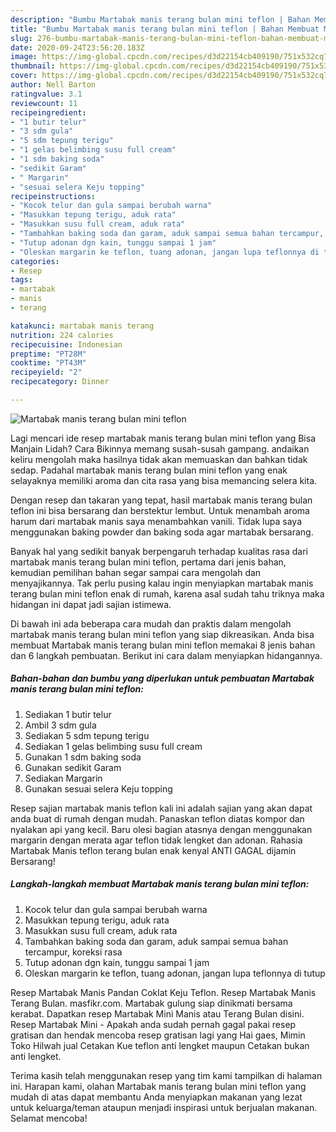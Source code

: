 ```yaml
---
description: "Bumbu Martabak manis terang bulan mini teflon | Bahan Membuat Martabak manis terang bulan mini teflon Yang Bikin Ngiler"
title: "Bumbu Martabak manis terang bulan mini teflon | Bahan Membuat Martabak manis terang bulan mini teflon Yang Bikin Ngiler"
slug: 276-bumbu-martabak-manis-terang-bulan-mini-teflon-bahan-membuat-martabak-manis-terang-bulan-mini-teflon-yang-bikin-ngiler
date: 2020-09-24T23:56:20.183Z
image: https://img-global.cpcdn.com/recipes/d3d22154cb409190/751x532cq70/martabak-manis-terang-bulan-mini-teflon-foto-resep-utama.jpg
thumbnail: https://img-global.cpcdn.com/recipes/d3d22154cb409190/751x532cq70/martabak-manis-terang-bulan-mini-teflon-foto-resep-utama.jpg
cover: https://img-global.cpcdn.com/recipes/d3d22154cb409190/751x532cq70/martabak-manis-terang-bulan-mini-teflon-foto-resep-utama.jpg
author: Nell Barton
ratingvalue: 3.1
reviewcount: 11
recipeingredient:
- "1 butir telur"
- "3 sdm gula"
- "5 sdm tepung terigu"
- "1 gelas belimbing susu full cream"
- "1 sdm baking soda"
- "sedikit Garam"
- " Margarin"
- "sesuai selera Keju topping"
recipeinstructions:
- "Kocok telur dan gula sampai berubah warna"
- "Masukkan tepung terigu, aduk rata"
- "Masukkan susu full cream, aduk rata"
- "Tambahkan baking soda dan garam, aduk sampai semua bahan tercampur, koreksi rasa"
- "Tutup adonan dgn kain, tunggu sampai 1 jam"
- "Oleskan margarin ke teflon, tuang adonan, jangan lupa teflonnya di tutup"
categories:
- Resep
tags:
- martabak
- manis
- terang

katakunci: martabak manis terang 
nutrition: 224 calories
recipecuisine: Indonesian
preptime: "PT28M"
cooktime: "PT43M"
recipeyield: "2"
recipecategory: Dinner

---
```



![Martabak manis terang bulan mini teflon](https://img-global.cpcdn.com/recipes/d3d22154cb409190/751x532cq70/martabak-manis-terang-bulan-mini-teflon-foto-resep-utama.jpg)

Lagi mencari ide resep martabak manis terang bulan mini teflon yang Bisa Manjain Lidah? Cara Bikinnya memang susah-susah gampang. andaikan keliru mengolah maka hasilnya tidak akan memuaskan dan bahkan tidak sedap. Padahal martabak manis terang bulan mini teflon yang enak selayaknya memiliki aroma dan cita rasa yang bisa memancing selera kita.

Dengan resep dan takaran yang tepat, hasil martabak manis terang bulan teflon ini bisa bersarang dan berstektur lembut. Untuk menambah aroma harum dari martabak manis saya menambahkan vanili. Tidak lupa saya menggunakan baking powder dan baking soda agar martabak bersarang.

Banyak hal yang sedikit banyak berpengaruh terhadap kualitas rasa dari martabak manis terang bulan mini teflon, pertama dari jenis bahan, kemudian pemilihan bahan segar sampai cara mengolah dan menyajikannya. Tak perlu pusing kalau ingin menyiapkan martabak manis terang bulan mini teflon enak di rumah, karena asal sudah tahu triknya maka hidangan ini dapat jadi sajian istimewa.


Di bawah ini ada beberapa cara mudah dan praktis dalam mengolah martabak manis terang bulan mini teflon yang siap dikreasikan. Anda bisa membuat Martabak manis terang bulan mini teflon memakai 8 jenis bahan dan 6 langkah pembuatan. Berikut ini cara dalam menyiapkan hidangannya.

<!--inarticleads1-->

##### Bahan-bahan dan bumbu yang diperlukan untuk pembuatan Martabak manis terang bulan mini teflon:

1. Sediakan 1 butir telur
1. Ambil 3 sdm gula
1. Sediakan 5 sdm tepung terigu
1. Sediakan 1 gelas belimbing susu full cream
1. Gunakan 1 sdm baking soda
1. Gunakan sedikit Garam
1. Sediakan  Margarin
1. Gunakan sesuai selera Keju topping


Resep sajian martabak manis teflon kali ini adalah sajian yang akan dapat anda buat di rumah dengan mudah. Panaskan teflon diatas kompor dan nyalakan api yang kecil. Baru olesi bagian atasnya dengan menggunakan margarin dengan merata agar teflon tidak lengket dan adonan. Rahasia Martabak Manis teflon terang bulan enak kenyal ANTI GAGAL dijamin Bersarang! 

<!--inarticleads2-->

##### Langkah-langkah membuat Martabak manis terang bulan mini teflon:

1. Kocok telur dan gula sampai berubah warna
1. Masukkan tepung terigu, aduk rata
1. Masukkan susu full cream, aduk rata
1. Tambahkan baking soda dan garam, aduk sampai semua bahan tercampur, koreksi rasa
1. Tutup adonan dgn kain, tunggu sampai 1 jam
1. Oleskan margarin ke teflon, tuang adonan, jangan lupa teflonnya di tutup


Resep Martabak Manis Pandan Coklat Keju Teflon. Resep Martabak Manis Terang Bulan. masfikr.com. Martabak gulung siap dinikmati bersama kerabat. Dapatkan resep Martabak Mini Manis atau Terang Bulan disini. Resep Martabak Mini - Apakah anda sudah pernah gagal pakai resep gratisan dan hendak mencoba resep gratisan lagi yang Hai gaes, Mimin Toko Hilwah jual Cetakan Kue teflon anti lengket maupun Cetakan bukan anti lengket. 

Terima kasih telah menggunakan resep yang tim kami tampilkan di halaman ini. Harapan kami, olahan Martabak manis terang bulan mini teflon yang mudah di atas dapat membantu Anda menyiapkan makanan yang lezat untuk keluarga/teman ataupun menjadi inspirasi untuk berjualan makanan. Selamat mencoba!
